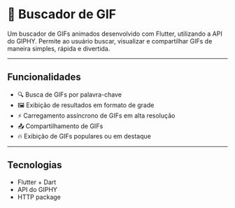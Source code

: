 # 📱 Buscador de GIF

Um buscador de GIFs animados desenvolvido com Flutter, utilizando a API do GIPHY. Permite ao usuário buscar, visualizar e compartilhar GIFs de maneira simples, rápida e divertida.

---

## Funcionalidades

- 🔍 Busca de GIFs por palavra-chave  
- 🖼️ Exibição de resultados em formato de grade  
- ⚡ Carregamento assíncrono de GIFs em alta resolução  
- 📤 Compartilhamento de GIFs  
- 🔥 Exibição de GIFs populares ou em destaque  

---

## Tecnologias

- Flutter + Dart  
- API do GIPHY  
- HTTP package   
